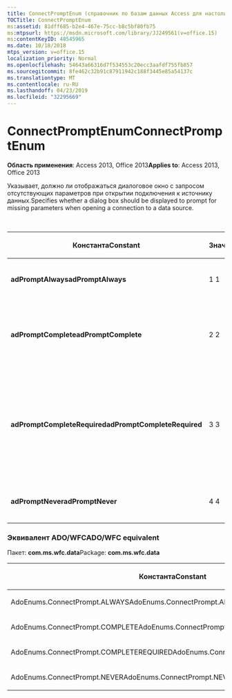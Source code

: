 ```yaml
---
title: ConnectPromptEnum (справочник по базам данных Access для настольных ПК)
TOCTitle: ConnectPromptEnum
ms:assetid: 81dff685-b2e4-467e-75cc-b8c5bf80fb75
ms:mtpsurl: https://msdn.microsoft.com/library/JJ249561(v=office.15)
ms:contentKeyID: 48545965
ms.date: 10/18/2018
mtps_version: v=office.15
localization_priority: Normal
ms.openlocfilehash: 54643a66316d7f534553c20ecc3aafdf755fb857
ms.sourcegitcommit: 8fe462c32b91c87911942c188f3445e85a54137c
ms.translationtype: MT
ms.contentlocale: ru-RU
ms.lasthandoff: 04/23/2019
ms.locfileid: "32295669"
---
```

# <a name="connectpromptenum"></a><span data-ttu-id="5723b-102">ConnectPromptEnum</span><span class="sxs-lookup"><span data-stu-id="5723b-102">ConnectPromptEnum</span></span>

<span data-ttu-id="5723b-103">**Область применения**: Access 2013, Office 2013</span><span class="sxs-lookup"><span data-stu-id="5723b-103">**Applies to**: Access 2013, Office 2013</span></span>

<span data-ttu-id="5723b-104">Указывает, должно ли отображаться диалоговое окно с запросом отсутствующих параметров при открытии подключения к источнику данных.</span><span class="sxs-lookup"><span data-stu-id="5723b-104">Specifies whether a dialog box should be displayed to prompt for missing parameters when opening a connection to a data source.</span></span>

<br/>

<table>
<colgroup>
<col style="width: 33%" />
<col style="width: 33%" />
<col style="width: 33%" />
</colgroup>
<thead>
<tr class="header">
<th><p><span data-ttu-id="5723b-105">Константа</span><span class="sxs-lookup"><span data-stu-id="5723b-105">Constant</span></span></p></th>
<th><p><span data-ttu-id="5723b-106">Значение</span><span class="sxs-lookup"><span data-stu-id="5723b-106">Value</span></span></p></th>
<th><p><span data-ttu-id="5723b-107">Описание</span><span class="sxs-lookup"><span data-stu-id="5723b-107">Description</span></span></p></th>
</tr>
</thead>
<tbody>
<tr class="odd">
<td><p><span data-ttu-id="5723b-108"><strong>adPromptAlways</strong></span><span class="sxs-lookup"><span data-stu-id="5723b-108"><strong>adPromptAlways</strong></span></span></p></td>
<td><p><span data-ttu-id="5723b-109">1 </span><span class="sxs-lookup"><span data-stu-id="5723b-109">1</span></span></p></td>
<td><p><span data-ttu-id="5723b-110">Запросы всегда.</span><span class="sxs-lookup"><span data-stu-id="5723b-110">Prompts always.</span></span></p></td>
</tr>
<tr class="even">
<td><p><span data-ttu-id="5723b-111"><strong>adPromptComplete</strong></span><span class="sxs-lookup"><span data-stu-id="5723b-111"><strong>adPromptComplete</strong></span></span></p></td>
<td><p><span data-ttu-id="5723b-112">2 </span><span class="sxs-lookup"><span data-stu-id="5723b-112">2</span></span></p></td>
<td><p><span data-ttu-id="5723b-113">Запрос, если требуются дополнительные сведения.</span><span class="sxs-lookup"><span data-stu-id="5723b-113">Prompts if more information is required.</span></span></p></td>
</tr>
<tr class="odd">
<td><p><span data-ttu-id="5723b-114"><strong>adPromptCompleteRequired</strong></span><span class="sxs-lookup"><span data-stu-id="5723b-114"><strong>adPromptCompleteRequired</strong></span></span></p></td>
<td><p><span data-ttu-id="5723b-115">3 </span><span class="sxs-lookup"><span data-stu-id="5723b-115">3</span></span></p></td>
<td><p><span data-ttu-id="5723b-116">Запросы, если требуются дополнительные сведения, но необязательные параметры не разрешены.</span><span class="sxs-lookup"><span data-stu-id="5723b-116">Prompts if more information is required but optional parameters are not allowed.</span></span></p></td>
</tr>
<tr class="even">
<td><p><span data-ttu-id="5723b-117"><strong>adPromptNever</strong></span><span class="sxs-lookup"><span data-stu-id="5723b-117"><strong>adPromptNever</strong></span></span></p></td>
<td><p><span data-ttu-id="5723b-118">4 </span><span class="sxs-lookup"><span data-stu-id="5723b-118">4</span></span></p></td>
<td><p><span data-ttu-id="5723b-119">Никогда не выговоров.</span><span class="sxs-lookup"><span data-stu-id="5723b-119">Never prompts.</span></span></p></td>
</tr>
</tbody>
</table>


### <a name="adowfc-equivalent"></a><span data-ttu-id="5723b-120">Эквивалент ADO/WFC</span><span class="sxs-lookup"><span data-stu-id="5723b-120">ADO/WFC equivalent</span></span>

<span data-ttu-id="5723b-121">Пакет: **com.ms.wfc.data**</span><span class="sxs-lookup"><span data-stu-id="5723b-121">Package: **com.ms.wfc.data**</span></span>

<table>
<colgroup>
<col style="width: 100%" />
</colgroup>
<thead>
<tr class="header">
<th><p><span data-ttu-id="5723b-122">Константа</span><span class="sxs-lookup"><span data-stu-id="5723b-122">Constant</span></span></p></th>
</tr>
</thead>
<tbody>
<tr class="odd">
<td><p><span data-ttu-id="5723b-123">AdoEnums.ConnectPrompt.ALWAYS</span><span class="sxs-lookup"><span data-stu-id="5723b-123">AdoEnums.ConnectPrompt.ALWAYS</span></span></p></td>
</tr>
<tr class="even">
<td><p><span data-ttu-id="5723b-124">AdoEnums.ConnectPrompt.COMPLETE</span><span class="sxs-lookup"><span data-stu-id="5723b-124">AdoEnums.ConnectPrompt.COMPLETE</span></span></p></td>
</tr>
<tr class="odd">
<td><p><span data-ttu-id="5723b-125">AdoEnums.ConnectPrompt.COMPLETEREQUIRED</span><span class="sxs-lookup"><span data-stu-id="5723b-125">AdoEnums.ConnectPrompt.COMPLETEREQUIRED</span></span></p></td>
</tr>
<tr class="even">
<td><p><span data-ttu-id="5723b-126">AdoEnums.ConnectPrompt.NEVER</span><span class="sxs-lookup"><span data-stu-id="5723b-126">AdoEnums.ConnectPrompt.NEVER</span></span></p></td>
</tr>
</tbody>
</table>

